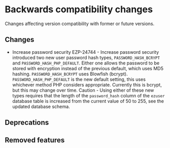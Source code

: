 # Backwards compatibility changes

Changes affecting version compatibility with former or future versions.

## Changes

- Increase password security
  EZP-24744 - Increase password security introduced two new user password hash types, `PASSWORD_HASH_BCRYPT` and
  `PASSWORD_HASH_PHP_DEFAULT`. Either one allows the password to be stored with encryption instead of the previous
  default, which uses MD5 hashing. `PASSWORD_HASH_BCRYPT` uses Blowfish (bcrypt). `PASSWORD_HASH_PHP_DEFAULT` is
  the new default setting, this uses whichever method PHP considers appropriate. Currently this is bcrypt, but
  this may change over time.
  Caution - Using either of these new types requires that the length of the `password_hash` column of the `ezuser`
  database table is increased from the current value of 50 to 255, see the updated database schema.

## Deprecations

## Removed features
